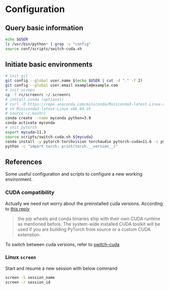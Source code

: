 Configuration
====

## Query basic information
```bash
echo $USER
ls /usr/bin/python* | grep -v "config"
source conf/scripts/switch-cuda.sh

```

## Initiate basic environments
```bash
# init git
git config --global user.name $(echo $USER | cut -d "." -f 2)
git config --global user.email example@example.com
# init screen
cp -f rc/screenrc ~/.screenrc
# install conda (optional)
# curl -O https://repo.anaconda.com/miniconda/Miniconda3-latest-Linux-x86_64.sh
# sh Miniconda3-latest-Linux-x86_64.sh
# source ~/.bashrc
conda create --name myconda python=3.9
conda activate myconda
# init pytorch
export mycuda=11.3
source scripts/switch-cuda.sh ${mycuda}
conda install -y pytorch torchvision torchaudio pytorch-cuda=11.6 -c pytorch -c nvidia
python -c "import torch; print(torch.__version__)"

```

## References
Some useful configuration and scripts to configure a new working environment. 

### CUDA compatibility
Actually we need not worry about the preinstalled cuda versions. According to [this reply](https://discuss.pytorch.org/t/install-pytorch-for-cuda-11-3-with-pip/152299/5)
>  the pip wheels and conda binaries ship with their own CUDA runtime as mentioned before. The system-wide installed CUDA toolkit will be used if you are building PyTorch from source or a custom CUDA extenstion.

To switch between cuda versions, refer to [switch-cuda](https://github.com/phohenecker/switch-cuda)

### Linux `screen` 
Start and resume a new session with below command
```bash
screen -S session_name
screen -r session_id
```